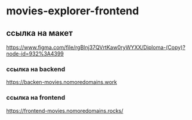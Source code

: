 # movies-explorer-frontend 

## ссылка на макет

https://www.figma.com/file/rgBlnj37QVrtKaw0ryWYXX/Diploma-(Copy)?node-id=932%3A4399

### ссылка на backend 

https://backen-movies.nomoredomains.work

### ссылка на frontend

https://frontend-movies.nomoredomains.rocks/